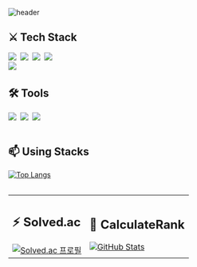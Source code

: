 ![header](https://capsule-render.vercel.app/api?type=Cylinder&text=Kwak%20Hyo%20Jae&fontColor=FFFFFF&fontSize=40&color=DCDCDC)

<table>
  <tr>
    <div>
      <h2>⚔ Tech Stack</h2>
      <img src="https://img.shields.io/badge/html5-E34F26.svg?style=for-the-badge&logo=html5&logoColor=white" />&nbsp
      <img src="https://img.shields.io/badge/css3-1572B6.svg?style=for-the-badge&logo=css3&logoColor=white" />&nbsp
      <img src="https://img.shields.io/badge/javascript-F7DF1E.svg?style=for-the-badge&logo=javascript&logoColor=20232a" />&nbsp
      <img src="https://img.shields.io/badge/vue3-00A82D.svg?style=for-the-badge&logo=VUE.js&logoColor=#4FC08D" />&nbsp
    </div>
    <div>
      <img src="https://img.shields.io/badge/java-66CFE3.svg?style=for-the-badge&logo=OpenJDK&logoColor=black" />&nbsp
    </div>
  </tr>
  <tr>
    <div>
      <h2>🛠 Tools</h2>
      <img src="https://img.shields.io/badge/git-F05033.svg?style=for-the-badge&logo=git&logoColor=white" />&nbsp
      <img src="https://img.shields.io/badge/github-181717.svg?style=for-the-badge&logo=github&logoColor=white" />&nbsp
      <img src="https://img.shields.io/badge/Notion-F3F3F3.svg?style=for-the-badge&logo=notion&logoColor=black" />&nbsp
    </div>
  </tr>
</table>

<table>
  <tr>
    <div>
      <h2>📫 Using Stacks</h2>
      <a href="https://github.com/REVE97">
        <img src="https://github-readme-stats.vercel.app/api/top-langs/?username=REVE97&layout=compact&exclude_repo=SW_project" alt="Top Langs" />
      </a>
    </div>
  </tr>
</table>

<table>
  <tr>
    <td>
      <h2>⚡ Solved.ac</h2>
      <a href="https://solved.ac/gywo9675">
        <img src="http://mazassumnida.wtf/api/v2/generate_badge?boj=gywo9675" alt="Solved.ac 프로필" />
      </a>
    </td>
    <td>
      <h2>🔭 CalculateRank</h2>
    <a href="https://github.com/REVE97">
      <img src="https://github-readme-stats.vercel.app/api?username=REVE97&show_icons=true&theme=dracula" alt="GitHub Stats" />
    </a>
    </td>
  </tr>
</table>


